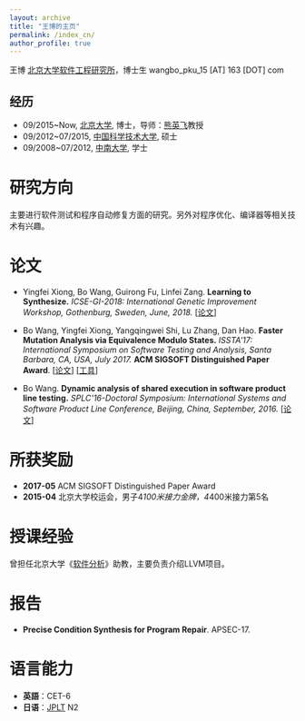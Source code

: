 ```yaml
---
layout: archive
title: "王博的主页"
permalink: /index_cn/
author_profile: true
---
```


王博
[北京大学软件工程研究所](http://www.sei.pku.edu.cn/)，博士生
wangbo_pku_15 [AT] 163 [DOT] com


## 经历
* 09/2015~Now, [北京大学](http://pku.edu.cn/), 博士，导师：[熊英飞](http://sei.pku.edu.cn/~xiongyf04/index_cn.html)教授
* 09/2012~07/2015, [中国科学技术大学](http://ustc.edu.cn/), 硕士
* 09/2008~07/2012, [中南大学](http://csu.edu.cn/), 学士

# 研究方向
主要进行软件测试和程序自动修复方面的研究。另外对程序优化、编译器等相关技术有兴趣。

# 论文
* Yingfei Xiong, Bo Wang, Guirong Fu, Linfei Zang. **Learning to Synthesize.** *ICSE-GI-2018: International Genetic Improvement Workshop, Gothenburg, Sweden, June, 2018.* [[论文](/files/GI18.pdf)]

* Bo Wang, Yingfei Xiong, Yangqingwei Shi, Lu Zhang, Dan Hao. **Faster Mutation Analysis via Equivalence Modulo States.** *ISSTA'17: International Symposium on Software Testing and Analysis, Santa Barbara, CA, USA, July 2017.* **ACM SIGSOFT Distinguished Paper Award**. [[论文](/files/ISSTA17.pdf)] [[工具](https://github.com/wangbo15/accmut)]

* Bo Wang. **Dynamic analysis of shared execution in software product line testing.** *SPLC'16-Doctoral Symposium: International Systems and Software Product Line Conference, Beijing, China, September, 2016.* [[论文](/files/SPLC16.pdf)]

# 所获奖励
* **2017-05** ACM SIGSOFT Distinguished Paper Award
* **2015-04** 北京大学校运会，男子4*100米接力金牌，4*400米接力第5名

# 授课经验
曾担任北京大学《[软件分析](http://sei.pku.edu.cn/~xiongyf04/SA/2017/main.htm)》助教，主要负责介绍LLVM项目。

# 报告
* **Precise Condition Synthesis for Program Repair**. APSEC-17.

# 语言能力
* **英語**：CET-6
* **日语**：[JPLT](http://www.jlpt.jp/e/about/levelsummary.html) N2

